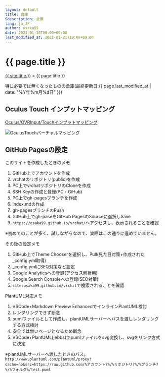 ```yaml
---
layout: default
title: 倉庫
Sdescription: 倉庫
lang: ja_JP
author: osaka99
date: 2021-01-18T00:00+09:00
last_modified_at: 2021-01-21T19:08+09:00
---
```

<!-- Global site tag (gtag.js) - Google Analytics -->
<script async src="https://www.googletagmanager.com/gtag/js?id=G-10FN64D8YF"></script>
<script>
  window.dataLayer = window.dataLayer || [];
  function gtag(){dataLayer.push(arguments);}
  gtag('js', new Date());

  gtag('config', 'G-10FN64D8YF');
</script>

# {{ page.title }}

[{{ site.title }}](./) > {{ page.title }}

特に必要では無くなったものの倉庫(最終更新日:{{ page.last_modified_at | date: "%Y年%m月%d日" }})

## Oculus Touch インプットマッピング

[Oculus/OVRInput/Touchインプットマッピング](https://developer.oculus.com/documentation/unity/unity-ovrinput/?locale=ja_JP#touch-input-mapping)

![OculusTouchバーチャルマッピング](https://scontent-nrt1-1.xx.fbcdn.net/v/t39.2365-6/64515613_622041711631269_1500694343822868480_n.png?_nc_cat=103&ccb=2&_nc_sid=ad8a9d&_nc_ohc=w1QdasMFG5AAX-siIKU&_nc_ht=scontent-nrt1-1.xx&oh=44943d62637f66f1e02b986ec9656d70&oe=60281041)

## GitHub Pagesの設定

このサイトを作成したときのメモ

1. GitHub上でアカウントを作成
1. vrchatのリポジトリ(public)を作成
1. PC上でvrchatリポジトリのCloneを作成
1. SSH Keyの作成と登録(PC・GiHub)
1. PC上でgh-pagesブランチを作成
1. index.mdの作成
1. gh-pagesブランチのPush
1. GitHub上でgh-paseをGitHub PagesのSourceに選択しSave
1. `https://osaka99.github.io/vrchat/`へアクセスし、表示されることを確認

※初めてのことが多く、試しながらなので、実際はこの通りに進めていません。

その後の設定メモ

1. GitHub上でTheme Chooserを選択し、Pull(見た目対策+作成された_config.yml取得)
1. _config.ymlにSEQ対策など設定
1. Google Analyticsへの登録(アクセス解析用)
1. Google Search Consoleへの登録(SEO対策)
1. `site:osaka99.github.io/vrchat`で検索されることを確認

PlantUML対応メモ

1. VSCode+Markdown Preview EnhancedでインラインPlantUML検討
1. レンダリングできず断念
1. pumlファイルとして作成し、plantUMLサーバーへパスを渡しレンダリングする方式検討
1. 安全では無いページとなるため断念
1. VSCode+PlantUML(jebbs)でpumlファイルをsvg変換し、svgをリンク方式に決定

※plantUMLサーバーへ渡したときのパス。`http://www.plantuml.com/plantuml/proxy?cache=no&src=https://raw.github.com/%アカウント?%/%リポジトリ?%/%ブランチ?%/%フォルダ%/test.puml`
